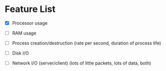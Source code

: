 # Feature List

- [X] Processor usage
- [ ] RAM usage
- [ ] Process creation/destruction (rate per second, duration of process life)
- [ ] Disk I/O
- [ ] Network I/O (server/client) (lots of little packets, lots of data, both)

